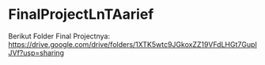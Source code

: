# FinalProjectLnTAarief
Berikut Folder Final Projectnya:
https://drive.google.com/drive/folders/1XTK5wtc9JGkoxZZ19VFdLHGt7GupIJVf?usp=sharing
